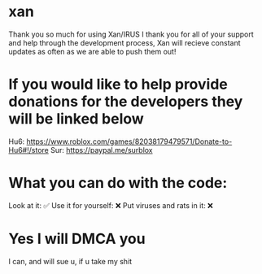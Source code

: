 # xan
Thank you so much for using Xan/IRUS I thank you for all of your support and help through the development process, Xan will recieve constant updates as often as we are able to push them out! 

# If you would like to help provide donations for the developers they will be linked below
Hu6: https://www.roblox.com/games/82038179479571/Donate-to-Hu6#!/store 
Sur: https://paypal.me/surblox


# What you can do with the code:
Look at it: ✅
Use it for yourself: ❌
Put viruses and rats in it: ❌

# Yes I will DMCA you
I can, and will sue u, if u take my shit
